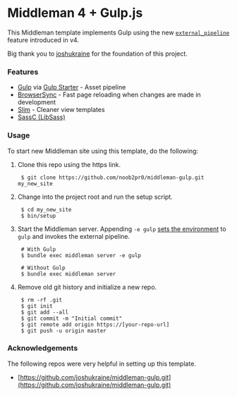 # Middleman 4 + Gulp.js

<!--[![Build Status](https://travis-ci.org/noob2pr0/middleman-gulp.svg?branch=master)](https://travis-ci.org/noob2pr0/middleman-gulp)-->

This Middleman template implements Gulp using the new [`external_pipeline`](https://middlemanapp.com/advanced/external-pipeline/) feature introduced in v4.

Big thank you to [joshukraine](https://github.com/joshukraine/middleman-gulp.git) for the foundation of this project.

### Features

- [Gulp](http://gulpjs.com/) via [Gulp Starter](https://github.com/vigetlabs/gulp-starter) - Asset pipeline
- [BrowserSync](https://www.browsersync.io/) - Fast page reloading when changes are made in development
- [Slim](http://slim-lang.com/) - Cleaner view templates
- [SassC (LibSass)](https://github.com/sass/sassc)

### Usage

To start new Middleman site using this template, do the following:

1. Clone this repo using the https link.

        $ git clone https://github.com/noob2pr0/middleman-gulp.git my_new_site

2. Change into the project root and run the setup script.

        $ cd my_new_site
        $ bin/setup

3. Start the Middleman server. Appending `-e gulp` [sets the environment](https://middlemanapp.com/basics/upgrade-v4/#environments-and-changes-to-configure-blocks) to `gulp` and invokes the external pipeline.

        # With Gulp
        $ bundle exec middleman server -e gulp

        # Without Gulp
        $ bundle exec middleman server

4. Remove old git history and initialize a new repo.

        $ rm -rf .git
        $ git init
        $ git add --all
        $ git commit -m "Initial commit"
        $ git remote add origin https://[your-repo-url]
        $ git push -u origin master

### Acknowledgements

The following repos were very helpful in setting up this template.

- [https://github.com/joshukraine/middleman-gulp.git](https://github.com/joshukraine/middleman-gulp.git)